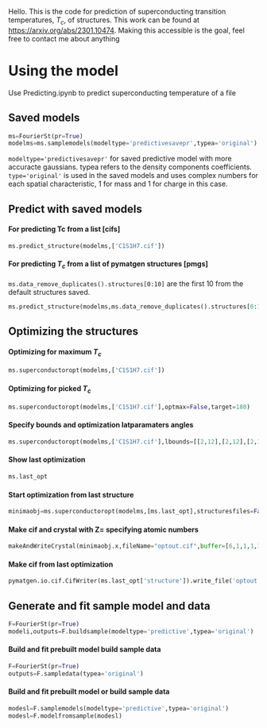 Hello. This is the code for prediction of superconducting transition temperatures, $T_c$, of structures. This work can be found at https://arxiv.org/abs/2301.10474.
Making this accessible is the goal, feel free to contact me about anything  

# Using the model
Use Predicting.ipynb to predict superconducting temperature of a file






## Saved models

```python
ms=FourierSt(pr=True)
modelms=ms.samplemodels(modeltype='predictivesavepr',typea='original')

```

``modeltype='predictivesavepr'`` for saved predictive model with more accuracte gaussians. 
typea refers to the density components coefficients. 
``type='original'`` is used in the saved models and uses complex numbers for each spatial characteristic,
1 for mass and 1 for charge in this case.


## Predict with saved models 

#### For predicting Tc from a list [cifs] 

```python
ms.predict_structure(modelms,['C1S1H7.cif'])

```

#### For predicting $T_c$ from a list of pymatgen structures [pmgs] 

``ms.data_remove_duplicates().structures[0:10]`` are the first 10 from the default structures saved.

```python
ms.predict_structure(modelms,ms.data_remove_duplicates().structures[0:10],structureFiles=False)

```

## Optimizing the structures

#### Optimizing for maximum $T_c$

```python
ms.superconductoropt(modelms,['C1S1H7.cif'])

```

#### Optimizing for picked $T_c$

```python
ms.superconductoropt(modelms,['C1S1H7.cif'],optmax=False,target=180)

```

#### Specify bounds and optimization latparamaters angles


```python
ms.superconductoropt(modelms,['C1S1H7.cif'],lbounds=[[2,12],[2,12],[2,12],[60,120],[60,120],[60,120]],option={'method':'nelder-mead','tol':0.1,'options':{'maxfev':3000}})

```

#### Show last optimization
```python
ms.last_opt

```

#### Start optimization from last structure

```python
minimaobj=ms.superconductoropt(modelms,[ms.last_opt],structuresfiles=False)

```

#### Make cif and crystal with Z= specifying atomic numbers 

```python
makeAndWriteCrystal(minimaobj.x,fileName="optout.cif",buffer=[6,1,1,1,1,1,1,1,16])

```

#### Make cif from last optimization

```python
pymatgen.io.cif.CifWriter(ms.last_opt['structure']).write_file('optout.cif')

```

## Generate and fit sample model and data

```python
F=FourierSt(pr=True)
modeli,outputs=F.buildsample(modeltype='predictive',typea='original')
```

#### Build and fit prebuilt model build sample data

```python
F=FourierSt(pr=True)
outputs=F.sampledata(typea='original')
```

#### Build and fit prebuilt model or build sample data 

```python
modesl=F.samplemodels(modeltype='predictive',typea='original')
modesl=F.modelfromsample(modesl)
```

